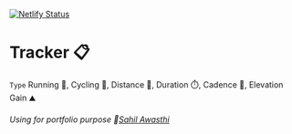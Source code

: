 [![Netlify Status](https://api.netlify.com/api/v1/badges/5d3e3040-3d5b-4201-b5b9-7a8a1d630752/deploy-status)](https://trackey.netlify.app/)

# Tracker 📋

`Type` Running :running:, Cycling :bicyclist:, Distance :straight_ruler:, Duration :stopwatch:, Cadence :foot:, Elevation Gain :mountain:

###### Using for portfolio purpose :link:[Sahil Awasthi](https://linktr.ee/sahilawasthi)
